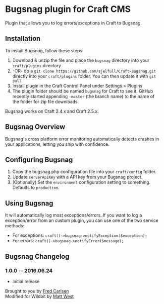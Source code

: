 # Bugsnag plugin for Craft CMS

Plugin that allows you to log errors/exceptions in Craft to Bugsnag.

## Installation

To install Bugsnag, follow these steps:

1. Download & unzip the file and place the `bugsnag` directory into your `craft/plugins` directory
2.  -OR- do a `git clone https://github.com/sjelfull/Craft-Bugsnag.git` directly into your `craft/plugins` folder.  You can then update it with `git pull`
3. Install plugin in the Craft Control Panel under Settings > Plugins
4. The plugin folder should be named `bugsnag` for Craft to see it.  GitHub recently started appending `-master` (the branch name) to the name of the folder for zip file downloads.

Bugsnag works on Craft 2.4.x and Craft 2.5.x.

## Bugsnag Overview

Bugsnag's cross platform error monitoring automatically detects crashes in your applications, letting you ship with confidence.

## Configuring Bugsnag

1. Copy  the bugsnag.php configuration file into your `craft/config` folder.
2. Update `serverApiKey` with a API key from your Bugsnag project.
2. (Optionally) Set the `environment` configuration setting to something. Defaults to `production`.

## Using Bugsnag

It will automatically log most exceptions/errors. If you want to log a exception/error from an custom plugin, you can use one of the two service methods:

- For exceptions: `craft()->bugsnag->notifyException($exception);`
- For errors: `craft()->bugsnag->notifyError($message);`

## Bugsnag Changelog

### 1.0.0 -- 2016.06.24

* Initial release

Brought to you by [Fred Carlsen](http://sjelfull.no)  
Modified for Wildbit by [Matt West](https://twitter.com/MattAntWest)
